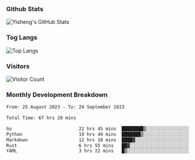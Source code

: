 ### Github Stats
![Yisheng's GitHub Stats](https://github-readme-stats-9qabuvhk1-gongyisheng.vercel.app/api?username=gongyisheng&count_private=true&show_icons=true)
### Tog Langs
![Top Langs](https://github-readme-stats-9qabuvhk1-gongyisheng.vercel.app/api/top-langs/?username=gongyisheng&layout=compact)
### Visitors
![Visitor Count](https://profile-counter.glitch.me/gongyisheng/count.svg)
### Monthly Development Breakdown
<!--START_SECTION:waka-->

```txt
From: 25 August 2023 - To: 24 September 2023

Total Time: 67 hrs 20 mins

Go                         22 hrs 45 mins  ████████▒░░░░░░░░░░░░░░░░   33.79 %
Python                     19 hrs 49 mins  ███████▒░░░░░░░░░░░░░░░░░   29.44 %
Markdown                   12 hrs 10 mins  ████▓░░░░░░░░░░░░░░░░░░░░   18.07 %
Rust                       6 hrs 55 mins   ██▓░░░░░░░░░░░░░░░░░░░░░░   10.27 %
YAML                       3 hrs 22 mins   █▒░░░░░░░░░░░░░░░░░░░░░░░   05.01 %
```

<!--END_SECTION:waka-->

